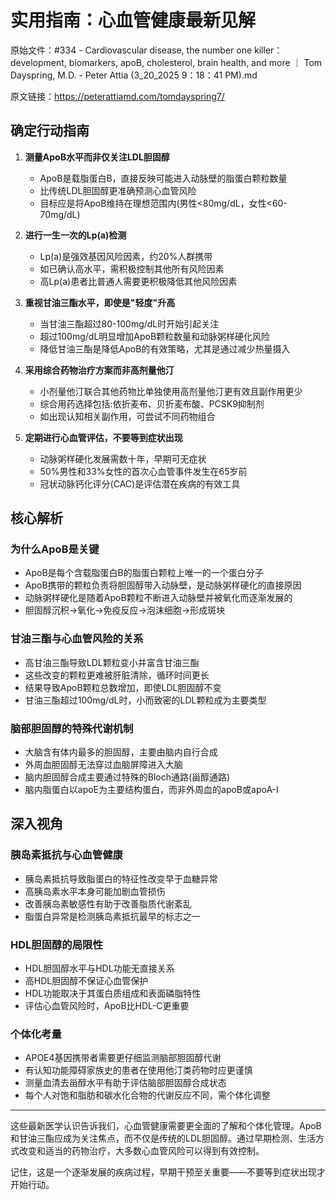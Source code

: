 # 实用指南：心血管健康最新见解

原始文件：#334 - Cardiovascular disease, the number one killer： development, biomarkers, apoB, cholesterol, brain health, and more ｜ Tom Dayspring, M.D. - Peter Attia (3_20_2025 9：18：41 PM).md

原文链接：https://peterattiamd.com/tomdayspring7/

<YouTube videoId="5hiLY5oFprY" />

## 确定行动指南

1. **测量ApoB水平而非仅关注LDL胆固醇**
   - ApoB是载脂蛋白B，直接反映可能进入动脉壁的脂蛋白颗粒数量
   - 比传统LDL胆固醇更准确预测心血管风险
   - 目标应是将ApoB维持在理想范围内(男性<80mg/dL，女性<60-70mg/dL)

2. **进行一生一次的Lp(a)检测**
   - Lp(a)是强效基因风险因素，约20%人群携带
   - 如已确认高水平，需积极控制其他所有风险因素
   - 高Lp(a)患者比普通人需要更积极降低其他风险因素

3. **重视甘油三酯水平，即使是"轻度"升高**
   - 当甘油三酯超过80-100mg/dL时开始引起关注
   - 超过100mg/dL明显增加ApoB颗粒数量和动脉粥样硬化风险
   - 降低甘油三酯是降低ApoB的有效策略，尤其是通过减少热量摄入

4. **采用综合药物治疗方案而非高剂量他汀**
   - 小剂量他汀联合其他药物比单独使用高剂量他汀更有效且副作用更少
   - 综合用药选择包括:依折麦布、贝折麦布酸、PCSK9抑制剂
   - 如出现认知相关副作用，可尝试不同药物组合

5. **定期进行心血管评估，不要等到症状出现**
   - 动脉粥样硬化发展需数十年，早期可无症状
   - 50%男性和33%女性的首次心血管事件发生在65岁前
   - 冠状动脉钙化评分(CAC)是评估潜在疾病的有效工具

## 核心解析

### 为什么ApoB是关键
- ApoB是每个含载脂蛋白B的脂蛋白颗粒上唯一的一个蛋白分子
- ApoB携带的颗粒负责将胆固醇带入动脉壁，是动脉粥样硬化的直接原因
- 动脉粥样硬化是随着ApoB颗粒不断进入动脉壁并被氧化而逐渐发展的
- 胆固醇沉积→氧化→免疫反应→泡沫细胞→形成斑块

### 甘油三酯与心血管风险的关系
- 高甘油三酯导致LDL颗粒变小并富含甘油三酯
- 这些改变的颗粒更难被肝脏清除，循环时间更长
- 结果导致ApoB颗粒总数增加，即使LDL胆固醇不变
- 甘油三酯超过100mg/dL时，小而致密的LDL颗粒成为主要类型

### 脑部胆固醇的特殊代谢机制
- 大脑含有体内最多的胆固醇，主要由脑内自行合成
- 外周血胆固醇无法穿过血脑屏障进入大脑
- 脑内胆固醇合成主要通过特殊的Bloch通路(甾醇通路)
- 脑内脂蛋白以apoE为主要结构蛋白，而非外周血的apoB或apoA-I

## 深入视角

### 胰岛素抵抗与心血管健康
- 胰岛素抵抗导致脂蛋白的特征性改变早于血糖异常
- 高胰岛素水平本身可能加剧血管损伤
- 改善胰岛素敏感性有助于改善脂质代谢紊乱
- 脂蛋白异常是检测胰岛素抵抗最早的标志之一

### HDL胆固醇的局限性
- HDL胆固醇水平与HDL功能无直接关系
- 高HDL胆固醇不保证心血管保护
- HDL功能取决于其蛋白质组成和表面磷脂特性
- 评估心血管风险时，ApoB比HDL-C更重要

### 个体化考量
- APOE4基因携带者需要更仔细监测脑部胆固醇代谢
- 有认知功能障碍家族史的患者在使用他汀类药物时应更谨慎
- 测量血清去甾醇水平有助于评估脑部胆固醇合成状态
- 每个人对饱和脂肪和碳水化合物的代谢反应不同，需个体化调整

---

这些最新医学认识告诉我们，心血管健康需要更全面的了解和个体化管理。ApoB和甘油三酯应成为关注焦点，而不仅是传统的LDL胆固醇。通过早期检测、生活方式改变和适当的药物治疗，大多数心血管风险可以得到有效控制。

记住，这是一个逐渐发展的疾病过程，早期干预至关重要——不要等到症状出现才开始行动。